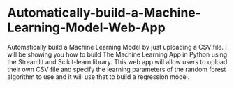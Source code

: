# Automatically-build-a-Machine-Learning-Model-Web-App
Automatically build a Machine Learning Model by just uploading a CSV file.  I will be showing you how to build The Machine Learning App in Python using the Streamlit and Scikit-learn library. This web app will allow users to upload their own CSV file and specify the learning parameters of the random forest algorithm to use and it will use that to build a regression model.
